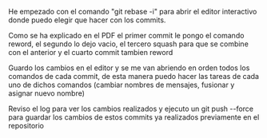 He empezado con el comando "git rebase -i" para abrir el editor interactivo donde
puedo elegir que hacer con los commits.

Como se ha explicado en el PDF el primer commit le pongo el comando reword, el segundo
lo dejo vacio, el tercero squash para que se combine con el anterior y el cuarto
commit tambien reword

Guardo los cambios en el editor y se me van abriendo en orden todos los comandos de
cada commit, de esta manera puedo hacer las tareas de cada uno de dichos comandos
(cambiar nombres de mensajes, fusionar y asignar nuevo nombre)

Reviso el log para ver los cambios realizados y ejecuto un git push --force para
guardar los cambios de estos commits ya realizados previamente en el repositorio
